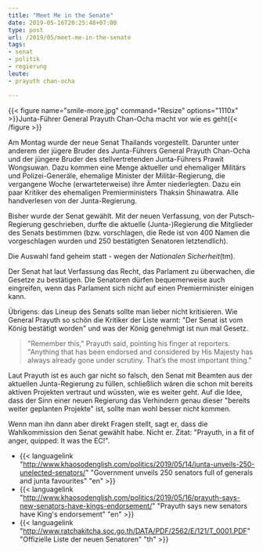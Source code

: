 ```yaml
---
title: "Meet Me in the Senate"
date: 2019-05-16T20:25:48+07:00
type: post
url: /2019/05/meet-me-in-the-senate
tags:
- senat
- politik
- regierung
leute:
- prayuth chan-ocha

---
```


{{< figure name="smile-more.jpg" command="Resize" options="1110x" >}}Junta-Führer General Prayuth Chan-Ocha macht vor wie es geht{{< /figure >}}

Am Montag wurde der neue Senat Thailands vorgestellt. Darunter unter anderem der jügere Bruder des Junta-Führers General Prayuth Chan-Ocha und der jüngere Bruder des stellvertretenden Junta-Führers Prawit Wongsuwan. Dazu kommen eine Menge aktueller und ehemaliger Militärs und Polizei-Generäle, ehemalige Minister der Militär-Regierung, die vergangene Woche (erwarteterweise) ihre Ämter niederlegten. Dazu ein paar Kritiker des ehemaligen Premierministers Thaksin Shinawatra. Alle handverlesen von der Junta-Regierung.

Bisher wurde der Senat gewählt. Mit der neuen Verfassung, von der Putsch-Regierung geschrieben, durfte die aktuelle (Junta-)Regierung die Mitglieder des Senats bestimmen (bzw. vorschlagen, die Rede ist von 400 Namen die vorgeschlagen wurden und 250 bestätigten Senatoren letztendlich).

Die Auswahl fand geheim statt - wegen der _Nationalen Sicherheit_(tm). 

Der Senat hat laut Verfassung das Recht, das Parlament zu überwachen, die Gesetze zu bestätigen. Die Senatoren dürfen bequemerweise auch eingreifen, wenn das Parlament sich nicht auf einen Premierminister einigen kann. 

Übrigens: das Lineup des Senats sollte man lieber nicht kritisieren. Wie General Prayuth so schön die Kritiker der Liste warnt: "Der Senat ist vom König bestätigt worden" und was der König genehmigt ist nun mal Gesetz.

> "Remember this," Prayuth said, pointing his finger at reporters. "Anything that has been endorsed and considered by His Majesty has always already gone under scrutiny. That’s the most important thing."

Laut Prayuth ist es auch gar nicht so falsch, den Senat mit Beamten aus der aktuellen Junta-Regierung zu füllen, schließlich wären die schon mit bereits aktiven Projekten vertraut und wüssten, wie es weiter geht. Auf die Idee, dass der Sinn einer neuen Regierung das Verhindern genau dieser "bereits weiter geplanten Projekte" ist, sollte man wohl besser nicht kommen. 
<!--lint disable write-good-->
Wenn man ihn dann aber direkt Fragen stellt, sagt er, dass die Wahlkommission den Senat gewählt habe. Nicht er. Zitat: "Prayuth, in a fit of anger, quipped: It was the EC!".

-   {{< languagelink "http://www.khaosodenglish.com/politics/2019/05/14/junta-unveils-250-unelected-senators/" "Government unveils 250 senators full of generals and junta favourites" "en" >}}
-   {{< languagelink "http://www.khaosodenglish.com/politics/2019/05/16/prayuth-says-new-senators-have-kings-endorsement/" "Prayuth says new senators have King's endorsement" "en" >}}
-   {{< languagelink "http://www.ratchakitcha.soc.go.th/DATA/PDF/2562/E/121/T_0001.PDF" "Offizielle Liste der neuen Senatoren" "th" >}}


